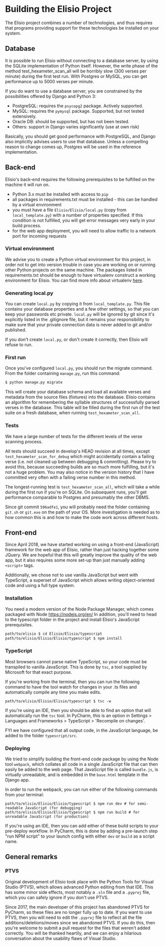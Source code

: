 # Building the Elisio Project

The Elisio project combines a number of technologies, and thus requires that programs providing support for these technologies be installed on your system.

## Database

It is possible to run Elisio without connecting to a database server, by using the SQLite implementation of Python itself.
However, the write phase of the method test_hexameter_scan_all will be horribly slow (300 verses per minute) during the first test run.
With Postgres or MySQL, you can get performance up to 5000 verses per minute.

If you do want to use a database server, you are constrained by the possibilities offered by Django and Python 3:
* PostgreSQL: requires the `psycopg2` package. Actively supported.
* MySQL: requires the `pymysql` package. Supported, but not tested extensively.
* Oracle DB: should be supported, but has not been tested.
* Others: support in Django varies significantly (use at own risk)

Basically, you should get good performance with PostgreSQL, and Django also implicitly advises users to use that database.
Unless a compelling reason to change comes up, Postgres will be used in the reference implementation.

## Back-end

Elisio's back-end requires the following prerequisites to be fulfilled on the machine it will run on.

* Python 3.x must be installed with access to `pip`
* all packages in requirements.txt must be installed - this can be handled by a virtual environment
* you must have a file `Elisio/Elisio/local.py` (copy from `local_template.py`) with a number of properties specified. 
If this condition is not fulfilled, you will get error messages very early in your build process.
* for the web app deployment, you will need to allow traffic to a network port for incoming requests

### Virtual environment

We advise you to create a Python virtual environment for this project,
in order not to get into version trouble in case you are working on or running other Python projects on the same machine.
The packages listed in requirements.txt should be enough to have virtualenv construct a working environment for Elisio.
You can find more info about virtualenv [here](http://docs.python-guide.org/en/latest/dev/virtualenvs/).

### Generating local.py

You can create `local.py` by copying it from `local_template.py`. This file contains your database properties and a few other settings,
so that you can keep your passwords etc private. `local.py` will be ignored by git since it's explicitly listed in the .gitignore file,
but it remains your responsibility to make sure that your private connection data is never added to git and/or published.

If you don't create `local.py`, or don't create it correctly, then Elisio will refuse to run.

### First run

Once you've configured `local.py`, you should run the migrate command. From the folder containing `manage.py`, run this command:

```bash
$ python manage.py migrate
```

This will create your database schema and load all available verses and metadata from the source files (fixtures) into the database.
Elisio contains an algorithm for remembering the syllable structures of successfully parsed verses in the database.
This table will be filled during the first run of the test suite on a fresh database, when running `test_hexameter_scan_all`.

### Tests

We have a large number of tests for the different levels of the verse scanning process.

All tests should succeed in develop's HEAD revision at all times, except `test_hexameter_scan_for_debug`
which might accidentally contain a failing verse (i.e. not cleaned up between debugging & committing).
Please try to avoid this, because succeeding builds are so much more fulfilling, but it's not a huge problem.
You may also notice in the version history that I have committed very often with a failing verse number in this method.

The longest-running test is `test_hexameter_scan_all`, which will take a while during the first run if you're on SQLite.
On subsequent runs, you'll get performance comparable to Postgres and presumably the other DBMS.

Since git commit `596adfe1`, you will probably need the folder containing `git.sh` or `git.exe` on the path of your OS.
More investigation is needed as to how common this is and how to make the code work across different hosts.

## Front-end

Since April 2018, we have started working on using a front-end (JavaScript) framework for the web app of Elisio,
rather than just hacking together some JQuery. We are hopeful that this will greatly improve the quality of the web app,
but it also requires some more set-up than just manually adding `<script>` tags.

Additionally, we chose not to use vanilla JavaScript but went with TypeScript,
a superset of JavaScript which allows writing object-oriented code and using a full type system.

### Installation

You need a modern version of the Node Package Manager, which comes packaged with Node https://nodejs.org/en/
In addition, you'll need to head to the typescript folder in the project and install Elisio's JavaScript prerequisites.

```bash
path/to/elisio $ cd Elisio/Elisio/typescript
path/to/elisio/Elisio/Elisio/typescript $ npm install
```

### TypeScript

Most browsers cannot parse native TypeScript, so your code must be transpiled to vanilla JavaScript.
This is done by `tsc`, a tool supplied by Microsoft for that exact purpose.

If you're working from the terminal, then you can run the following command to have the tool watch for changes in your .ts files
and automatically compile any time you make edits.

```
path/to/elisio/Elisio/Elisio/typescript $ tsc -w
```

If you're using an IDE, then you should be able to find an option that will automatically run the `tsc` tool.
In PyCharm, this is an option in Settings > Languages and Frameworks > TypeScript > 'Recompile on changes'.

FYI we have configured that all output code, in the JavaScript language, be added to the folder `typescript/src`.

### Deploying

We tried to simplify building the front-end code package by using the Node tool `webpack`, which collates all code in a single JavaScript file
that can then easily be added to the web page.
That JavaScript file is called `bundle.js`, is virtually unreadable, and is embedded in the `base.html` template in the Django app.

In order to run the webpack, you can run either of the following commands from your terminal:

```
path/to/elisio/Elisio/Elisio/typescript $ npm run dev # for semi-readable JavaScript (for debugging)
path/to/elisio/Elisio/Elisio/typescript $ npm run build # for unreadable JavaScript (for production)
```

If you're using an IDE, then you can add either of these build scripts to your pre-deploy workflow.
In PyCharm, this is done by adding a pre-launch step "run NPM script" to your launch config with either `dev` or `build` as a script name.

## General remarks

### PTVS

Original development of Elisio took place with the Python Tools for Visual Studio (PTVS), which allows advanced Python editing from that IDE.
This has some minor side effects, most notably a `.sln` file and a `.pyproj` file, which you can safely ignore if you don't use PTVS.

Since 2017, the main developer of this project has abandoned PTVS for PyCharm, so these files are no longer fully up to date.
If you want to use PTVS, then you will need to edit the `.pyproj` file to reflect all the file additions/deletions/moves since we abandoned PTVS.
If you do this, then you're welcome to submit a pull request for the files that weren't added correctly.
You will be thanked heartily, and we can enjoy a hilarious conversation about the usability flaws of Visual Studio.

